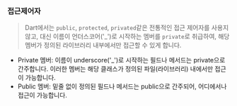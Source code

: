 ###  접근제어자

>Dart에서는 `public`, `protected`, `privated`같은 전통적인 접근 제어자를 사용지않고, 대신 이름이 언더스코어('_')로 시작하는 멤버를 `private`로 취급하여, 해당 멤버가 정의된 라이브러리 내부에서만 접근할 수 있게 합니다.
- Private 멤버: 이름이 underscore('_')로 시작하는 필드나 메서드는 private으로 간주합니다. 이러한 멤버는 해당 클래스가 정의된 파일(라이브러리) 내에서만 접근이 가능합니다.
- Public 멤버: 밑줄 없이 정의된 필드나 메서드는 public으로 간주되어, 어디에서나 접근이 가능합니다.
